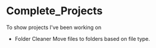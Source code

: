 # Complete_Projects
To show projects I've been working on

 - Folder Cleaner
     Move files to folders based on file type.
